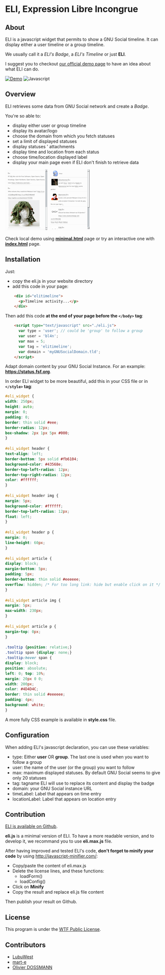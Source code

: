 # ELI, Expression Libre Incongrue

## About

ELI is a javascript widget that permits to show a GNU Social timeline. It can display either a user timeline or a group timeline.

We usually call it a *ELI's Badge*, a *ELI's Timeline* or just **ELI**.

I suggest you to checkout [our official demo page](http://eli.o9.re/ "Discover ELI in action") to have an idea about what ELI can do.

[![Demo](https://img.shields.io/badge/demo-official-green.svg)](http://eli.o9.re/ "Discover ELI in action")
![Javascript](https://img.shields.io/badge/code-javascript-bb0000.svg)

## Overview

ELI retrieves some data from GNU Social network and create a *Badge*.

You're so able to:

  * display either user or group timeline
  * display its avatar/logo
  * choose the domain from which you fetch statuses
  * set a limit of displayed statuses
  * display statuses ' attachments
  * display time and location from each status
  * choose time/location displayed label
  * display your main page even if ELI don't finish to retrieve data

![User Timeline](eli_attachment.png)   ![Group Timeline](eli_group.png)

Check local demo using [**minimal.html**](minimal.html) page or try an interactive one with [**index.html**](index.html) page.

## Installation

Just:

  * copy the eli.js in your website directory
  * add this code in your page:

```html
    <div id="elitimeline">
      <p>Timeline activity...</p>
    </div>
```

Then add this code **at the end of your page before the `</body>` tag**:

```html
    <script type="text/javascript" src="./eli.js">
      var type = 'user'; // could be 'group' to follow a group
      var user = 'bl4n';
      var max = 5;
      var tag = 'elitimeline';
      var domain = 'myGNUSocialDomain.tld';
    </script>
```

Adapt domain content by your GNU Social Instance. For an example: **https://status.fsf.org**.

In order ELI widget to be more beautiful, add this in your CSS file or in **`</style>` tag**:

```css
#eli_widget {
width: 250px;
height: auto;
margin: 0;
padding: 0;
border: thin solid #eee;
border-radius: 12px;
box-shadow: 2px 1px 5px #000;
}

#eli_widget header {
text-align: left;
border-bottom: 5px solid #fb6104;
background-color: #43568e;
border-top-left-radius: 12px;
border-top-right-radius: 12px;
color: #ffffff;
}

#eli_widget header img {
margin: 5px;
background-color: #ffffff;
border-top-left-radius: 12px;
float: left;
}

#eli_widget header p {
margin: 0;
line-height: 60px;
}

#eli_widget article {
display: block;
margin-bottom: 5px;
padding: 5px;
border-bottom: thin solid #eeeeee;
overflow: hidden; /* For too long link: hide but enable click on it */
}

#eli_widget article img {
margin: 5px;
max-width: 230px;
}

#eli_widget article p {
margin-top: 0px;
}

.tooltip {position: relative;}
.tooltip span {display: none;}
.tooltip:hover span {
display: block;
position: absolute;
left: 0; top: 10%;
margin: 20px 0 0;
width: 200px;
color: #4D4D4C;
border: thin solid #eeeeee;
padding: 4px;
background: white;
}
```

A more fully CSS example is available in **style.css** file.

## Configuration

When adding ELI's javascript declaration, you can use these variables:

  * type: Either **user** OR **group**. The last one is used when you want to follow a group
  * user: the name of the user (or the group) you want to follow
  * max: maximum displayed statuses. By default GNU Social seems to give only 20 statuses
  * tag: tagname ELI will use to replace its content and display the badge
  * domain: your GNU Social instance URL
  * timeLabel: Label that appears on time entry
  * locationLabel: Label that appears on location entry

## Contribution

[ELI is available on Github](http://github.com/blankoworld/eli).

**eli.js** is a minimal version of ELI. To have a more readable version, and to develop it, we recommand you to use **eli.max.js** file.

After having improved and tested ELI's code, **don't forget to minify your code** by using http://javascript-minifier.com/:

  * Copy/paste the content of eli.max.js
  * Delete the license lines, and these functions:
    * loadForm()
    * loadConfig()
  * Click on **Minify**
  * Copy the result and replace eli.js file content

Then publish your result on Github.

## License

This program is under the [WTF Public License](http://sam.zoy.org/wtfpl/COPYING 'Read more about the WTF Public License').

## Contributors

  * [LubuWest](https://github.com/LubuWest)
  * [mart-e](https://github.com/mart-e)
  * [Olivier DOSSMANN](https://github.com/blankoworld)

